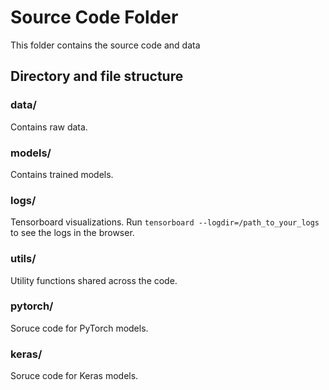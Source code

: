 # Source Code Folder

This folder contains the source code and data

## Directory and file structure

### data/
Contains raw data.

### models/
Contains trained models.

### logs/
Tensorboard visualizations. Run `tensorboard --logdir=/path_to_your_logs` to see the
logs in the browser.

### utils/
Utility functions shared across the code.

### pytorch/
Soruce code for PyTorch models.

### keras/
Soruce code for Keras models.
